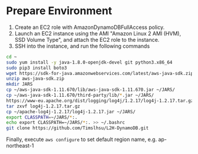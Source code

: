 # Prepare Environment

1. Create an EC2 role with AmazonDynamoDBFullAccess policy.
1. Launch an EC2 instance using the AMI "Amazon Linux 2 AMI (HVM), SSD Volume Type", and attach the EC2 role to the instance.
1. SSH into the instance, and run the following commands

```bash
cd ~
sudo yum install -y java-1.8.0-openjdk-devel git python3.x86_64
sudo pip3 install boto3
wget https://sdk-for-java.amazonwebservices.com/latest/aws-java-sdk.zip
unzip aws-java-sdk.zip
mkdir JARS
cp ~/aws-java-sdk-1.11.670/lib/aws-java-sdk-1.11.670.jar ~/JARS/
cp ~/aws-java-sdk-1.11.670/third-party/lib/*.jar ~/JARS/
https://www-eu.apache.org/dist/logging/log4j/1.2.17/log4j-1.2.17.tar.gz
tar zxvf log4j-1.2.17.tar.gz
cp ~/apache-log4j-1.2.17/log4j-1.2.17.jar ~/JARS/
export CLASSPATH=~/JARS/*:.
echo export CLASSPATH=~/JARS/*:. >> ~/.bashrc
git clone https://github.com/Timslhsu/L2H-DynamoDB.git

```

Finally, execute `aws configure` to set default region name, e.g. ap-northeast-1
